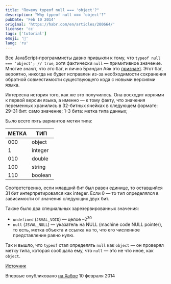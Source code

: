 ```yaml
---
title: "Почему typeof null === 'object'?"
description: "Why typeof null === 'object'?"
pubDate: 'Feb 10 2014'
original: 'https://habr.com/en/articles/200664/'
license: 'cc'
tags: ['tutorial']
emoji: '🤪'
lang: 'ru'
---
```


Все JavaScript-программисты давно привыкли к тому, что `typeof null === 'object'; // true`, хотя фактически `null` — примитивное значение. Многие знают, что это баг, и лично Брэндан Айк это [признает](https://web.archive.org/web/20160331031419/http://wiki.ecmascript.org:80/doku.php?id=harmony:typeof_null). Этот баг, вероятно, никогда не будет исправлен из-за необходимости сохранения обратной совместимости существующего кода с новыми версиями языка.

Интересна история того, как же это получилось. Она восходит корнями к первой версии языка, а именно — к тому факту, что значения переменных хранились в 32-битных ячейках в следующем формате:
29-31 бит: само значение;
1-3 бита: метка типа данных;

Было всего пять вариантов метки типа:

| МЕТКА	| ТИП       |
|-------|-----------|
| 000	| object    |
| 1		| integer   |
| 010	| double    |
| 100	| string    |
| 110	| boolean   |

Соответственно, если младший бит был равен единице, то оставшийся 31 бит интерпретировался как integer. Если 0 — то тип определялся в зависимости от значения следующих двух бит.

Также было два специальных зарезервированных значения:

* `undefined` (`JSVAL_VOID`) — целое –2<sup>30</sup>
* `null` (`JSVAL_NULL`) — указатель на NULL (machine code NULL pointer), то есть, метка объекта и ссылка на то, что его численное представление равно нулю.

Так и вышло, что `typeof` стал определять `null` как `object` — он проверял метку типа, которая сообщала ему, что `null` — это не что иное, как `object`.

[Источник](http://www.2ality.com/2013/10/typeof-null.html)

Впервые опубликовано [на Хабре](https://habr.com/en/articles/200664/) 10 февраля 2014

